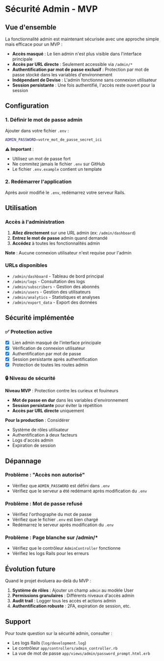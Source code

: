 # Sécurité Admin - MVP

## Vue d'ensemble

La fonctionnalité admin est maintenant sécurisée avec une approche simple mais efficace pour un MVP :

- **Accès masqué** : Le lien admin n'est plus visible dans l'interface principale
- **Accès par URL directe** : Seulement accessible via `/admin/*`
- **Authentification par mot de passe exclusif** : Protection par mot de passe stocké dans les variables d'environnement
- **Indépendant de Devise** : L'admin fonctionne sans connexion utilisateur
- **Session persistante** : Une fois authentifié, l'accès reste ouvert pour la session

## Configuration

### 1. Définir le mot de passe admin

Ajouter dans votre fichier `.env` :

```bash
ADMIN_PASSWORD=votre_mot_de_passe_secret_ici
```

**⚠️ Important** : 
- Utilisez un mot de passe fort
- Ne commitez jamais le fichier `.env` sur GitHub
- Le fichier `.env.example` contient un template

### 2. Redémarrer l'application

Après avoir modifié le `.env`, redémarrez votre serveur Rails.

## Utilisation

### Accès à l'administration

1. **Allez directement** sur une URL admin (ex: `/admin/dashboard`)
2. **Entrez le mot de passe** admin quand demandé
3. **Accédez** à toutes les fonctionnalités admin

**Note** : Aucune connexion utilisateur n'est requise pour l'admin

### URLs disponibles

- `/admin/dashboard` - Tableau de bord principal
- `/admin/logs` - Consultation des logs
- `/admin/subscribers` - Gestion des abonnés
- `/admin/users` - Gestion des utilisateurs
- `/admin/analytics` - Statistiques et analyses
- `/admin/export_data` - Export des données

## Sécurité implémentée

### ✅ Protection active

- [x] Lien admin masqué de l'interface principale
- [x] Vérification de connexion utilisateur
- [x] Authentification par mot de passe
- [x] Session persistante après authentification
- [x] Protection de toutes les routes admin

### 🔒 Niveau de sécurité

**Niveau MVP** : Protection contre les curieux et fouineurs
- **Mot de passe en dur** dans les variables d'environnement
- **Session persistante** pour éviter la répétition
- **Accès par URL directe** uniquement

**Pour la production** : Considérer
- Système de rôles utilisateur
- Authentification à deux facteurs
- Logs d'accès admin
- Expiration de session

## Dépannage

### Problème : "Accès non autorisé"
- Vérifiez que `ADMIN_PASSWORD` est défini dans `.env`
- Vérifiez que le serveur a été redémarré après modification du `.env`

### Problème : Mot de passe refusé
- Vérifiez l'orthographe du mot de passe
- Vérifiez que le fichier `.env` est bien chargé
- Redémarrez le serveur après modification du `.env`

### Problème : Page blanche sur /admin/*
- Vérifiez que le contrôleur `AdminController` fonctionne
- Vérifiez les logs Rails pour les erreurs

## Évolution future

Quand le projet évoluera au-delà du MVP :

1. **Système de rôles** : Ajouter un champ `admin` au modèle User
2. **Permissions granulaires** : Différents niveaux d'accès admin
3. **Audit trail** : Logger tous les accès et actions admin
4. **Authentification robuste** : 2FA, expiration de session, etc.

## Support

Pour toute question sur la sécurité admin, consulter :
- Les logs Rails (`log/development.log`)
- Le contrôleur `app/controllers/admin_controller.rb`
- La vue de mot de passe `app/views/admin/password_prompt.html.erb`
